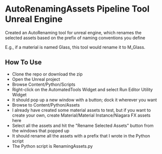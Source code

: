 # AutoRenamingAssets Pipeline Tool Unreal Engine
Created an AutoRenaming tool for unreal engine, which renames the selected assets based on the prefix of naming conventions you define

E.g., if a material is named Glass, this tool would rename it to M_Glass.

## How To Use
* Clone the repo or download the zip
* Open the Unreal project
* Browse Content/Python/Scripts
* Right-click on the AutomatedTools Widget and select Run Editor Utility Widget
* It should pop up a new window with a button; dock it wherever you want
* Browse to Content/Python/Assets
* I already have created some material assets to test, but if you want to create your own, create Material/Material Instance/Niagara FX assets here
* Select all the assets and hit the "Rename Selected Assets" button from the windows that popped up
* It should rename all the assets with a prefix that I wrote in the Python script
* The Python script is RenamingAssets.py
